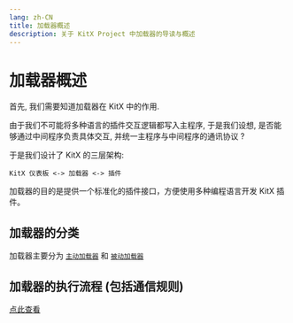 ```yaml
---
lang: zh-CN
title: 加载器概述
description: 关于 KitX Project 中加载器的导读与概述
---
```


# 加载器概述

首先, 我们需要知道加载器在 KitX 中的作用.

由于我们不可能将多种语言的插件交互逻辑都写入主程序, 于是我们设想, 是否能够通过中间程序负责具体交互, 并统一主程序与中间程序的通讯协议 ?

于是我们设计了 KitX 的三层架构:

```
KitX 仪表板 <-> 加载器 <-> 插件
```

加载器的目的是提供一个标准化的插件接口，方便使用多种编程语言开发 KitX 插件。

## 加载器的分类

加载器主要分为 [`主动加载器`](./loader/active-loader.md) 和 [`被动加载器`](./loader/self-loader.md)

## 加载器的执行流程 (包括通信规则)

[点此查看](./process.md)
